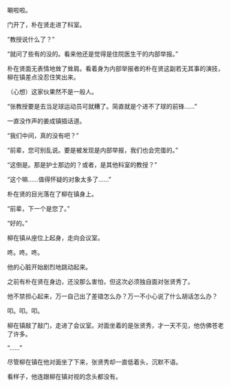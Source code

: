 唰啦啦。

门开了，朴在贤走进了科室。

“教授说什么了？”

“就问了些有的没的。看来他还是觉得是住院医生干的内部举报。”

朴在贤面无表情地耸了耸肩。看着身为内部举报者的朴在贤这副若无其事的演技，柳在镇差点没忍住笑出来。

（心想）这家伙果然不是一般人。

“张教授要是去当足球运动员可就糟了。简直就是个进不了球的前锋……”

一直没作声的姜成镇插话道。

“我们中间，真的没有吧？”

“前辈，您可别乱说。要是被发现是内部举报，我们也会完蛋的。”

“这倒是。那是护士那边的？或者，是其他科室的教授？”

“这个嘛……值得怀疑的对象太多了……”

朴在贤的目光落在了柳在镇身上。

“前辈，下一个是您了。”

“好的。”

柳在镇从座位上起身，走向会议室。

咚。咚。咚。

他的心脏开始剧烈地跳动起来。

之前有朴在贤在身边，还没那么害怕，但这次必须独自面对张贤秀了。

他不禁担心起来，万一自己出了差错怎么办？万一不小心说了什么胡话怎么办？

叩。叩。叩。

柳在镇敲了敲门，走进了会议室。对面坐着的是张贤秀，才一天不见，他仿佛苍老了许多。

“……”

尽管柳在镇在他对面坐了下来，张贤秀却一直低着头，沉默不语。

看样子，他连跟柳在镇对视的念头都没有。